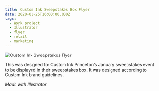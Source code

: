 ```yaml
---
title: Custom Ink Sweepstakes Box Flyer
date: 2020-01-25T16:00:00.000Z
tags:
  - Work project
  - Illustrator
  - flyer
  - retail
  - marketing
---
```


![Custom Ink Sweepstakes Flyer](/assets/customink-sweepstakes-flyer.png 'Custom Ink Sweepstakes Flyer')

This was designed for Custom Ink Princeton's January sweepstakes event to be displayed in their sweepstakes box. It was designed according to Custom Ink brand guidelines.

_Made with Illustrator_
